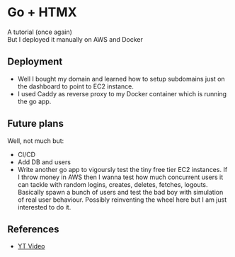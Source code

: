 # Go + HTMX

A tutorial (once again)  
But I deployed it manually on AWS and Docker

## Deployment
- Well I bought my domain and learned how to setup subdomains just on the dashboard to point to EC2 instance.
- I used Caddy as reverse proxy to my Docker container which is running the go app.

## Future plans
Well, not much but:
- CI/CD
- Add DB and users
- Write another go app to vigoursly test the tiny free tier EC2 instances. If I throw money in AWS then I wanna test how much concurrent users it can tackle with random logins, creates, deletes, fetches, logouts. Basically spawn a bunch of users and test the bad boy with simulation of real user behaviour. Possibly reinventing the wheel here but I am just interested to do it.

## References
- [YT Video](https://www.youtube.com/watch?v=x7v6SNIgJpE)
